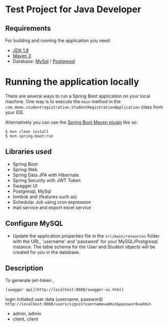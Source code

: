 # Test Project for Java Developer 

## Requirements

For building and running the application you need:

- [JDK 1.8](http://www.oracle.com/technetwork/java/javase/downloads/jdk8-downloads-2133151.html)
- [Maven 3](https://maven.apache.org)
- Database: [MySql](https://dev.mysql.com/downloads/mysql) / [Postgresql](https://www.postgresql.org/)

# Running the application locally

There are several ways to run a Spring Boot application on your local machine. One way is to execute the `main` method in the `com.demo.studentregistration.StudentRegistrationApplication` class from your IDE.

Alternatively you can use the [Spring Boot Maven plugin](https://docs.spring.io/spring-boot/docs/current/reference/html/build-tool-plugins-maven-plugin.html) like so:

```shell
$ mvn clean install
$ mvn spring-boot:run
```

## Libraries used
- Spring Boot
- Spring Web
- Spring Data JPA with Hibernate
- Spring Security with JWT Token
- Swagger UI
- Postgresql, MySql
- lombok and
(features such as)
- Schedular Job using cron expression
- mail service and export excel service

## Configure MySQL
- Update the application.properties file in the `src/main/resources` folder with the URL, 'username' and 'password' for your MySQL/Postgresql instance. The table schema for the User and Student objects will be created for you in the database.

## Description

To generate jwt-token , 
```shell
[swagger api](http://localhost:8080/swagger-ui.html)
```
login  initiated user data (username, password)  `http://localhost:8080/users/signin?username=admin&password=admin`
- admin, admin
- client, client


